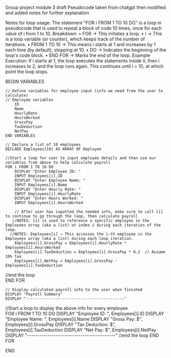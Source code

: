 Group project module 3 draft 
Pseudocode taken from chatgpt then modified and added notes for further explanation

Notes for loop usage: The statement "FOR i FROM 1 TO 10 DO" is a loop in pseudocode that is used to repeat a block of code 10 times, once for each value of i from 1 to 10.
Breakdown:
•	FOR → This initiates a loop.
•	i → This is a loop variable (or counter), which keeps track of the number of iterations.
•	FROM 1 TO 10 → This means i starts at 1 and increases by 1 each time (by default), stopping at 10.
•	DO → Indicates the beginning of the loop's code block.
•	END FOR → Marks the end of the loop.
Example Execution:
If i starts at 1, the loop executes the statements inside it, then i increases to 2, and the loop runs again. This continues until i = 10, at which point the loop stops.

BEGIN VARIABLES

    // Define variables for employee input (info we need from the user to calculate)
    // Employee variables 
        ID
        Name
        HourlyRate
        HoursWorked
        GrossPay
        TaxDeduction
        NetPay
    END VARIABLES

    // Declare a list of 10 employees
    DECLARE Employees[10] AS ARRAY OF Employee

    //Start a loop for user to input employee details and then use our variables from above to help calculate payroll
    FOR i FROM 1 TO 10 DO
        DISPLAY "Enter Employee ID: "
        INPUT Employees[i].ID
        DISPLAY "Enter Employee Name: "
        INPUT Employees[i].Name
        DISPLAY "Enter Hourly Rate: "
        INPUT Employees[i].HourlyRate
        DISPLAY "Enter Hours Worked: "
        INPUT Employees[i].HoursWorked

        // After user has inputted the needed info, make sure to call [i] to continue to go through the loop, then calculate payroll
       //NOTES: [i] is used to reference a specific employee in the Employees array (aka a list) at index i during each iteration of the loop.
      //NOTES: Employees[i] → This accesses the i-th employee in the Employees array (aka a list) during each loop iteration.
        Employees[i].GrossPay = Employees[i].HourlyRate * Employees[i].HoursWorked
        Employees[i].TaxDeduction = Employees[i].GrossPay * 0.2  // Assume 20% tax
        Employees[i].NetPay = Employees[i].GrossPay - Employees[i].TaxDeduction
//end the loop     
END FOR

    // Display calculated payroll info to the user when finished
    DISPLAY "Payroll Summary"
    DISPLAY "-------------------------------------------"
  //Start a loop to display the above info for every employee   
 FOR i FROM 1 TO 10 DO
        DISPLAY "Employee ID: ", Employees[i].ID
        DISPLAY "Employee Name: ", Employees[i].Name
        DISPLAY "Gross Pay: $", Employees[i].GrossPay
        DISPLAY "Tax Deduction: $", Employees[i].TaxDeduction
        DISPLAY "Net Pay: $", Employees[i].NetPay
        DISPLAY "-------------------------------------------"
    //end the loop 
    END FOR

END